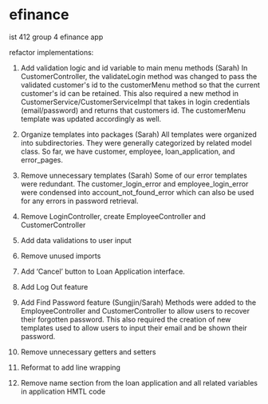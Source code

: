 # efinance
ist 412 group 4 efinance app

refactor implementations:
1) Add validation logic and id variable to main menu methods (Sarah)
    In CustomerController, the validateLogin method was changed to pass the validated customer's id to the customerMenu method so that the current customer's id
    can be retained. This also required a new method in CustomerService/CustomerServiceImpl that takes in login credentials (email/password) and returns that
    customers id. The customerMenu template was updated accordingly as well.

2) Organize templates into packages (Sarah)
    All templates were organized into subdirectories. They were generally categorized by related model class. So far, we have customer, employee, loan_application, 
    and error_pages.
 
3) Remove unnecessary templates (Sarah)
    Some of our error templates were redundant. The customer_login_error and employee_login_error were condensed into account_not_found_error which can also
    be used for any errors in password retrieval.
 
4) Remove LoginController, create EmployeeController and CustomerController 

5) Add data validations to user input 

6) Remove unused imports 

7) Add ‘Cancel’ button to Loan Application interface. 

8) Add Log Out feature 

9) Add Find Password feature (Sungjin/Sarah)
    Methods were added to the EmployeeController and CustomerController to allow users to recover their forgotten password. This also required the creation of 
    new templates used to allow users to input their email and be shown their password.

10) Remove unnecessary getters and setters 

11) Reformat to add line wrapping 

12) Remove name section from the loan application and all related variables in application HMTL code 
